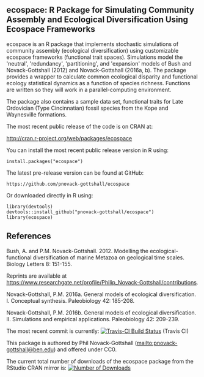 ## ecospace: R Package for Simulating Community Assembly and Ecological Diversification Using Ecospace Frameworks

ecospace is an R package that implements stochastic simulations of community 
assembly (ecological diversification) using customizable ecospace frameworks 
(functional trait spaces). Simulations model the 'neutral', 'redundancy', 
'partitioning', and 'expansion' models of Bush and Novack-Gottshall (2012) and
Novack-Gottshall (2016a, b). The package provides a wrapper to calculate common
ecological disparity and functional ecology statistical dynamics as a function
of species richness. Functions are written so they will work in a
parallel-computing environment.

The package also contains a sample data set, functional traits for Late 
Ordovician (Type Cincinnatian) fossil species from the Kope and Waynesville 
formations.

The most recent public release of the code is on CRAN at:

http://cran.r-project.org/web/packages/ecospace

You can install the most recent public release version in R using:

	install.packages("ecospace")

The latest pre-release version can be found at GitHub:

	https://github.com/pnovack-gottshall/ecospace

Or downloaded directly in R using:

	library(devtools)
	devtools::install_github("pnovack-gottshall/ecospace")
	library(ecospace)
	

## References

Bush, A. and P.M. Novack-Gottshall. 2012. Modelling the ecological-functional 
diversification of marine Metazoa on geological time scales. Biology Letters 8: 
151-155.

Reprints are available at https://www.researchgate.net/profile/Philip_Novack-Gottshall/contributions.

Novack-Gottshall, P.M. 2016a. General models of ecological diversification. 
I. Conceptual synthesis. Paleobiology 42: 185-208.

Novack-Gottshall, P.M. 2016b. General models of ecological diversification. 
II. Simulations and empirical applications. Paleobiology 42: 209-239.

The most recent commit is currently: [![Travis-CI Build 
Status](https://travis-ci.org/pnovack-gottshall/ecospace.svg?branch=master)](https://travis-ci.org/pnovack-gottshall/ecospace)
(Travis CI)

This package is authored by Phil Novack-Gottshall 
(<mailto:pnovack-gottshall@ben.edu>) and offered under CC0.

The current total number of downloads of the ecospace package from the RStudio 
CRAN mirror is: [![Number of 
Downloads](http://cranlogs.r-pkg.org/badges/grand-total/ecospace)](https://github.com/metacran/cranlogs.app)
